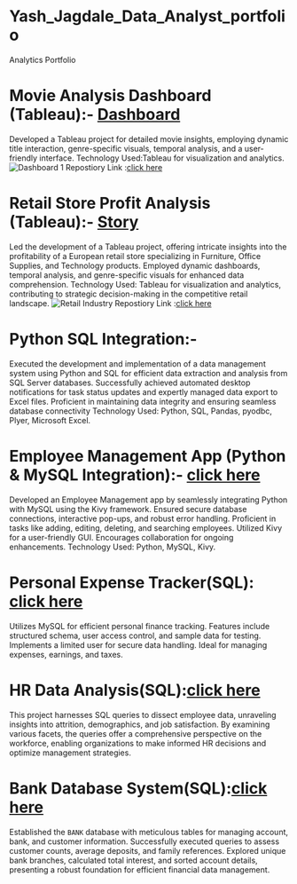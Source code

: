 # Yash_Jagdale_Data_Analyst_portfolio
Analytics Portfolio

# Movie Analysis Dashboard (Tableau):- **[Dashboard](https://yashjagdale0207.github.io/Movies_Analysis_Tableau/)**
Developed a Tableau project for detailed movie insights, employing dynamic title interaction, genre-specific visuals, temporal analysis, and a user-friendly interface.
Technology Used:Tableau for visualization and analytics.
![Dashboard 1](https://github.com/yashjagdale0207/movies-analysis/assets/145290827/56cdd8d6-324d-4ca5-83c4-b4d27035f11f)
Repostiory Link :[click here](https://github.com/yashjagdale0207/Movies_Analysis_Tableau)

# Retail Store Profit Analysis (Tableau):- **[Story](https://yashjagdale0207.github.io/Retail_Industry_Tableau/)**
Led the development of a Tableau project, offering intricate insights into the profitability of a European retail store specializing in Furniture, Office Supplies, and Technology products. Employed dynamic dashboards, temporal analysis, and genre-specific visuals for enhanced data comprehension. Technology Used: Tableau for visualization and analytics, contributing to strategic decision-making in the competitive retail landscape.
![Retail Industry](https://github.com/yashjagdale0207/Tableau_Project1/assets/145290827/f2ae647e-baad-4f1b-9268-c27540b9338d)
Repostiory Link :[click here](https://github.com/yashjagdale0207/Retail_Industry_Tableau)

# Python SQL Integration:- 
Executed the development and implementation of a data management system using Python and SQL for efficient data extraction and analysis from SQL Server databases. Successfully achieved automated desktop notifications for task status updates and expertly managed data export to Excel files. Proficient in maintaining data integrity and ensuring seamless database connectivity
Technology Used: Python, SQL, Pandas, pyodbc, Plyer, Microsoft Excel.

# Employee Management App (Python & MySQL Integration):- **[click here](https://github.com/yashjagdale0207/Employee_Management_App_Python)**
Developed an Employee Management app by seamlessly integrating Python with MySQL using the Kivy framework. Ensured secure database connections, interactive pop-ups, and robust error handling. Proficient in tasks like adding, editing, deleting, and searching employees. Utilized Kivy for a user-friendly GUI. Encourages collaboration for ongoing enhancements.
Technology Used: Python, MySQL, Kivy.

# Personal Expense Tracker(SQL): **[click here](https://github.com/yashjagdale0207/Personal_Expense_Tracker_SQL)**
Utilizes MySQL for efficient personal finance tracking. Features include structured schema, user access control, and sample data for testing. Implements a limited user for secure data handling. Ideal for managing expenses, earnings, and taxes.

# HR Data Analysis(SQL):**[click here](https://github.com/yashjagdale0207/HR_Data_Analysis_SQL)**
This project harnesses SQL queries to dissect employee data, unraveling insights into attrition, demographics, and job satisfaction. By examining various facets, the queries offer a comprehensive perspective on the workforce, enabling organizations to make informed HR decisions and optimize management strategies.

# Bank Database System(SQL):**[click here](https://github.com/yashjagdale0207/Bank_Database_System_SQL)**
Established the `BANK` database with meticulous tables for managing account, bank, and customer information. Successfully executed queries to assess customer counts, average deposits, and family references. Explored unique bank branches, calculated total interest, and sorted account details, presenting a robust foundation for efficient financial data management.
